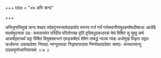 +++
title = "०७ अभि क्रन्द"

+++

अभिभूम्यभिमुखं क्रन्द शब्दय तदेवपुनरुच्यतेदार्ढ्याय स्तनय गर्ज गर्भं गर्भस्थानीयमुदकमोषधीष्वाधाः आधेहि तदर्थमुदन्वता उद- कवतारथेन परिदीय परितोगच्छ दृतिं दृतिवदुदकधारकं मेघं विषितं सु सुष्ठु कर्ष आकर्षवृष्ट्यर्थं यद्वा विषितं विमुक्तबन्धनं एवङ्कर्षएवं शेषेण तम्बद्धं न्यञ्चं न्यक् अधोमुखं विकृत उद्वतः ऊर्ध्ववन्तः उन्नतप्रदेशाः निपादाः न्यग्भूतपादाः निकृष्टपादावा निम्नोन्नतप्रदेशाः समाए- कस्थाभवन्तु उदकपूर्णाभवन्त्वित्यर्थः ॥ ७ ॥